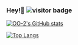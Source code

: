 ### Hey!👋 ![visitor badge](https://visitor-badge.glitch.me/badge?page_id=oo-2.visitor-badge&left_text=Views)

[![OO-2's GitHub stats](https://github-readme-stats.vercel.app/api?username=oo-2&count_private=true&show_icons=true&theme=dracula)](https://github.com/oo-2)

[![Top Langs](https://github-readme-stats.vercel.app/api/top-langs/?username=oo-2&layout=compact&theme=dracula)](https://github.com/oo-2)
